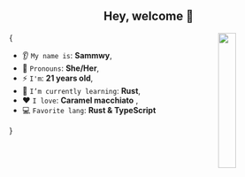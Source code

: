<h2 align='center'> Hey, welcome 👋</h2>

<img align='right' src='https://octodex.github.com/images/stormtroopocat.png' width='25%'>

{

* 👂 `My name is`: **Sammwy**,
* 👩 `Pronouns`: **She/Her**,
* ⚡ `I'm`: **21 years old**,
* 🌱 `I’m currently learning`: **Rust**,
* ❤️ `I love`: **Caramel macchiato**  ,
* 💻 `Favorite lang`: **Rust & TypeScript**  

}

<br/>
